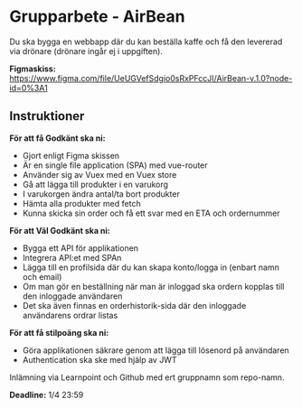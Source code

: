# Grupparbete - AirBean

Du ska bygga en webbapp där du kan beställa kaffe och få den levererad via drönare (drönare ingår ej i uppgiften).

**Figmaskiss:** https://www.figma.com/file/UeUGVefSdgio0sRxPFccJI/AirBean-v.1.0?node-id=0%3A1

## Instruktioner

**För att få Godkänt ska ni:**
* Gjort enligt Figma skissen
* Är en single file application (SPA) med vue-router
* Använder sig av Vuex med en Vuex store
* Gå att lägga till produkter i en varukorg
* I varukorgen ändra antal/ta bort produkter
* Hämta alla produkter med fetch
* Kunna skicka sin order och få ett svar med en ETA och ordernummer

**För att Väl Godkänt ska ni:**
* Bygga ett API för applikationen
* Integrera API:et med SPAn
* Lägga till en profilsida där du kan skapa konto/logga in (enbart namn och email)
* Om man gör en beställning när man är inloggad ska ordern kopplas till den inloggade användaren
* Det ska även finnas en orderhistorik-sida där den inloggade användarens ordrar listas

**För att få stilpoäng ska ni:**
* Göra applikationen säkrare genom att lägga till lösenord på användaren
* Authentication ska ske med hjälp av JWT

Inlämning via Learnpoint och Github med ert gruppnamn som repo-namn.

**Deadline:** 1/4 23:59